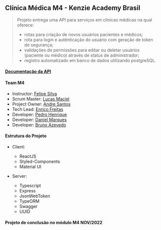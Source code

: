 ## Clínica Médica M4 - Kenzie Academy Brasil

> Projeto entrega uma API para serviços em clínicas médicas na qual oferece:
> - rotas para criação de novos usuários pacientes e médicos;
> - rota para login e autênticação do usuário com geração de token de segurança;
> - validações de permissões para editar ou deletar usuários (paciente ou médico) através de status de administrador;
> - registro automatizado em banco de dados utilizando postgreSQL.

#### [Documentação da API]()


#### Team M4
* Instructor: [Felipe Silva]() 
* Scrum Master: [Lucas Maciel](https://github.com/maciellucas0)
* Project Owner: [Andre Santos](https://github.com/leandroschillreff)
* Tech Lead: [Enrico Freitas](https://github.com/Enr1coFreitas)
* Developer: [Pedro Henrique](https://github.com/Mrdiskman)
* Developer: [Daniel Marques](https://github.com/devmarques7)
* Developer: [Bruno Azevedo](https://github.com/brunoacev)

#### Estrutura do Projeto

* Client:
   * ReactJS
   * Styled-Components
   * Material UI


* Server: 
  * Typescript
  * Express
  * JsonWebToken
  * TypeORM
  * Swagger
  * UUID



#### Projeto de conclusão no módulo M4 NOV/2022
